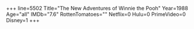 +++
line=5502
Title="The New Adventures of Winnie the Pooh"
Year=1988
Age="all"
IMDb="7.6"
RottenTomatoes=""
Netflix=0
Hulu=0
PrimeVideo=0
Disney=1
+++

